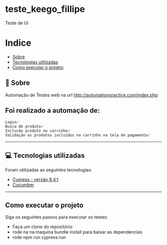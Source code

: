 # teste_keego_fillipe
Teste de Ui

# Indice
- [Sobre](#-sobre)
- [Tecnologias utilizadas](#-tecnologias-utilizadas)
- [Como executar o projeto](#-como-executar-o-projeto)

## 👀 Sobre

  Automação de Testes web na url http://automationpractice.com/index.php <br>
  
  ## Foi realizado a automação de:<br>
    Login✅
    Busca de produto✅
    Inclusão produto no carrinho✅
    Validação os produtos incluídos no carrinho na tela de pagamento✅ 
---

## 💻 Tecnologias utilizadas

Foram utilizadas as seguintes tecnologias:

- [Cypress - versão 9.4.1](https://https://www.cypress.io/)
- [Cucumber](https://cucumber.io/)

---
## Como executar o projeto

Siga os seguintes passos para executar os testes:

- Faça um clone do repositório
- rode na na maquina bundle install para baixar as dependencias
- rode npm run cypress:run
